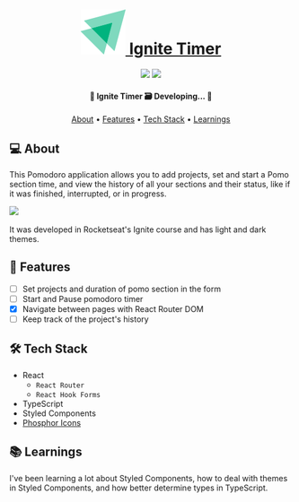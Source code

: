 <h1 align="center">
  <a  href="https://kanbandev.vercel.app/">
    <img src="src/assets/logoIgnite.svg" alt="" />
    Ignite Timer
  </a>
</h1>

<p align="center">
  <img src="https://badgen.net/npm/v/express" />
  <img src="https://badgen.net/github/contributors/raiane-oliveira/Ignite-timer" />
</p>

<h4 align="center"> 
	🚧  Ignite Timer 🗃️ Developing...  🚧
</h4>

<p align="center">
 <a href="#-about">About</a> •
 <a href="#-features">Features</a> •
 <a href="#-tech-stack">Tech Stack</a> • 
 <a href="#-learnings">Learnings</a>
</p>

## 💻 About
This Pomodoro application allows you to add projects, set and start a Pomo section time, and view the history of all your sections and their status, like if it was finished, interrupted, or in progress.

<img src="https://imgur.com/8i9q1Gt.png" />

It was developed in Rocketseat's Ignite course and has light and dark themes.

## 🪸 Features

- [ ] Set projects and duration of pomo section in the form 
- [ ] Start and Pause pomodoro timer
- [x] Navigate between pages with React Router DOM 
- [ ] Keep track of the project's history

## 🛠 Tech Stack

- React
  - `React Router`
  - `React Hook Forms`
- TypeScript
- Styled Components
- [Phosphor Icons](https://phosphoricons.com/)

## 📚 Learnings

I've been learning a lot about Styled Components, how to deal with themes in Styled Components, and how better determine types in TypeScript.



